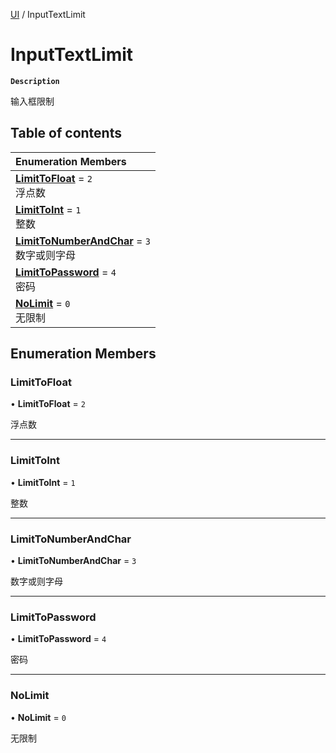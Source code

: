 [UI](../modules/UI.UI.md) / InputTextLimit

# InputTextLimit <Badge type="tip" text="Enumeration" />

**`Description`**

输入框限制

## Table of contents

| Enumeration Members |
| :-----|
| **[LimitToFloat](UI.UI.InputTextLimit.md#limittofloat)** = ``2`` <br> 浮点数|
| **[LimitToInt](UI.UI.InputTextLimit.md#limittoint)** = ``1`` <br> 整数|
| **[LimitToNumberAndChar](UI.UI.InputTextLimit.md#limittonumberandchar)** = ``3`` <br> 数字或则字母|
| **[LimitToPassword](UI.UI.InputTextLimit.md#limittopassword)** = ``4`` <br> 密码|
| **[NoLimit](UI.UI.InputTextLimit.md#nolimit)** = ``0`` <br> 无限制|

## Enumeration Members

### LimitToFloat

• **LimitToFloat** = ``2``

浮点数

___

### LimitToInt

• **LimitToInt** = ``1``

整数

___

### LimitToNumberAndChar

• **LimitToNumberAndChar** = ``3``

数字或则字母

___

### LimitToPassword

• **LimitToPassword** = ``4``

密码

___

### NoLimit

• **NoLimit** = ``0``

无限制
